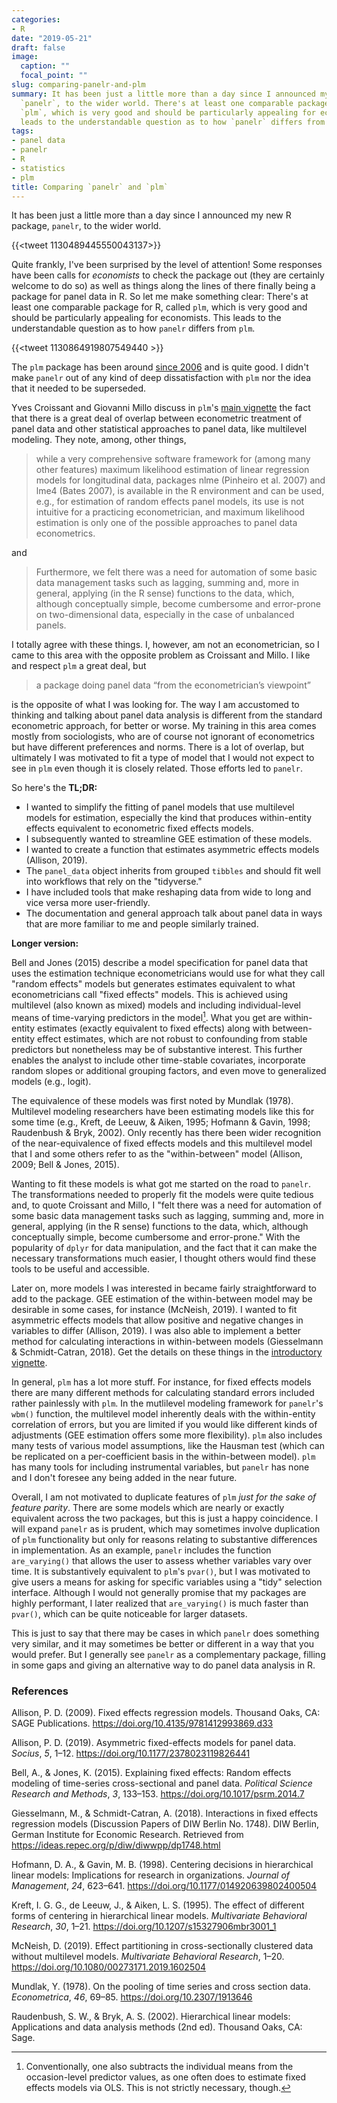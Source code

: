 ```yaml
---
categories:
- R
date: "2019-05-21"
draft: false
image:
  caption: ""
  focal_point: ""
slug: comparing-panelr-and-plm
summary: It has been just a little more than a day since I announced my new R package,
  `panelr`, to the wider world. There's at least one comparable package for R, called
  `plm`, which is very good and should be particularly appealing for economists. This
  leads to the understandable question as to how `panelr` differs from `plm`.
tags:
- panel data
- panelr
- R
- statistics
- plm
title: Comparing `panelr` and `plm`
---
```


It has been just a little more than a day since I announced my new R package,
`panelr`, to the wider world.

{{<tweet 1130489445550043137>}}

Quite frankly, I've been surprised by the level of attention! Some responses
have been calls for *economists* to check the package out (they are certainly 
welcome to do so) as well as things along the lines of there finally being 
a package for panel data in R. So let me make something clear: There's at least
one comparable package for R, called `plm`, which is very good and should be
particularly appealing for economists. This leads to the understandable question
as to how `panelr` differs from `plm`.

{{<tweet 1130864919807549440 >}}

The `plm` package has been around [since 2006](https://cran.r-project.org/src/contrib/Archive/plm/) and is quite good. 
I didn't make `panelr` out of any kind of deep dissatisfaction with `plm` nor 
the idea that it needed to be superseded. 

Yves Croissant and Giovanni Millo 
discuss in `plm`'s [main vignette](https://cran.r-project.org/web/packages/plm/vignettes/plmPackage.html) the fact that there is a great deal of overlap between econometric
treatment of panel data and other statistical approaches to panel data, like 
multilevel modeling. They note, among, other things,

> while a very comprehensive software framework for (among many other features) maximum likelihood estimation of linear regression models for longitudinal data, packages nlme (Pinheiro et al. 2007) and lme4 (Bates 2007), is available in the R environment and can be used, e.g., for estimation of random effects panel models, its use is not intuitive for a practicing econometrician, and maximum likelihood estimation is only one of the possible approaches to panel data econometrics.

and 

> Furthermore, we felt there was a need for automation of some basic data management tasks such as lagging, summing and, more in general, applying (in the R sense) functions to the data, which, although conceptually simple, become cumbersome and error-prone on two-dimensional data, especially in the case of unbalanced panels.

I totally agree with these things. I, however, am not an econometrician, so I
came to this area with the opposite problem as Croissant and Millo. I like and
respect `plm` a great deal, but

> a package doing panel data “from the econometrician’s viewpoint”

is the opposite of what I was looking for. The way I am accustomed to 
thinking and talking about panel data analysis is different from the standard
econometric approach, for better or worse. My training in this area comes mostly
from sociologists, who are of course not ignorant of econometrics but have 
different preferences and norms. There is a lot of overlap, but ultimately I 
was motivated to fit a type of model that I would not expect to see in `plm` 
even though it is closely related. Those efforts led to `panelr`.

So here's the **TL;DR:**

* I wanted to simplify the fitting of panel models that use multilevel 
models for estimation, especially the kind that produces within-entity effects
equivalent to econometric fixed effects models.
* I subsequently wanted to streamline GEE estimation of these models.
* I wanted to create a function that estimates asymmetric effects models (Allison, 2019).
* The `panel_data` object inherits from grouped `tibbles` and should fit well
into workflows that rely on the "tidyverse."
* I have included tools that make reshaping data from wide to long and vice 
versa more user-friendly.
* The documentation and general approach talk about panel data in ways that
are more familiar to me and people similarly trained.

**Longer version:**

Bell and Jones (2015) describe a model specification for panel data that uses
the estimation technique econometricians would use for what they call "random
effects" models but generates estimates equivalent to what econometricians call
"fixed effects" models. This is achieved using multilevel (also known as mixed)
models and including individual-level means of time-varying predictors in the
model[^caveat]. What you get are within-entity estimates (exactly equivalent to
fixed effects) along with between-entity effect estimates, which are not robust
to confounding from stable predictors but nonetheless may be of substantive
interest. This further enables the analyst to include other time-stable 
covariates, incorporate random slopes or additional grouping factors, and even
move to generalized models (e.g., logit). 

The equivalence of these models was first noted by Mundlak (1978). 
Multilevel modeling researchers have been estimating models like this for some
time (e.g., Kreft, de Leeuw, & Aiken, 1995; Hofmann & Gavin, 1998; Raudenbush & Bryk, 2002).
Only recently has there been wider recognition of the near-equivalence of 
fixed effects models and this multilevel model that I and some others refer to 
as the "within-between" model (Allison, 2009; Bell & Jones, 2015).

Wanting to fit these models is what got me started on the road to `panelr`.
The transformations needed to properly fit the models were quite tedious and,
to quote Croissant and Millo, I "felt there was a need for automation of some 
basic data management tasks such as lagging, summing and, more in general, 
applying (in the R sense) functions to the data, which, although conceptually 
simple, become cumbersome and error-prone." With the popularity of `dplyr` for
data manipulation, and the fact that it can make the necessary transformations
much easier, I thought others would find these tools to be useful and 
accessible.

Later on, more models I was interested in became fairly straightforward to add
to the package. GEE estimation of the within-between model may be desirable in
some cases, for instance (McNeish, 2019). I wanted to fit asymmetric effects
models that allow positive and negative changes in variables to differ (Allison, 2019).
I was also able to implement a better method for calculating interactions in 
within-between models (Giesselmann & Schmidt-Catran, 2018). Get the details on 
these things in the [introductory vignette](https://panelr.jacob-long.com/articles/wbm.html).

In general, `plm` has a lot more stuff. For instance, for fixed effects models
there are many different methods for calculating standard errors included 
rather painlessly with `plm`. In the mutlilevel modeling framework for 
`panelr`'s `wbm()` function, the multilevel model inherently deals with the 
within-entity correlation of errors, but you are limited if you would like 
different kinds of adjustments (GEE estimation offers some more flexibility). 
`plm` also includes many tests of various model assumptions, like the Hausman
test (which can be replicated on a per-coefficient basis in the within-between
model). `plm` has many tools for including instrumental variables, but `panelr`
has none and I don't foresee any being added in the near future.

Overall, I am not motivated to duplicate features of `plm` *just for the sake of
feature parity*. There are some models which are nearly or exactly equivalent
across the two packages, but this is just a happy coincidence. I will expand
`panelr` as is prudent, which may sometimes involve duplication of `plm` 
functionality but only for reasons relating to substantive differences in 
implementation. As an example, `panelr` includes the function `are_varying()`
that allows the user to assess whether variables vary over time. 
It is substantively equivalent to `plm`'s `pvar()`, but I was motivated to 
give users a means for asking for specific variables using a "tidy" selection
interface. Although I would not generally promise that my packages are highly 
performant, I later realized that `are_varying()` is much faster than `pvar()`,
which can be quite noticeable for larger datasets. 

This is just to say that there may be cases in which `panelr` does something 
very similar, and it may sometimes be better or different in a way that you 
would prefer. But I generally see `panelr` as a complementary package, filling in 
some gaps and giving an alternative way to do panel data analysis in R.

### References

Allison, P. D. (2009). Fixed effects regression models. Thousand Oaks, CA: SAGE Publications. https://doi.org/10.4135/9781412993869.d33

Allison, P. D. (2019). Asymmetric fixed-effects models for panel data. *Socius*,
*5*, 1–12. https://doi.org/10.1177/2378023119826441

Bell, A., & Jones, K. (2015). Explaining fixed effects: Random effects modeling
of time-series cross-sectional and panel data. *Political Science Research and
Methods*, *3*, 133–153. https://doi.org/10.1017/psrm.2014.7

Giesselmann, M., & Schmidt-Catran, A. (2018). Interactions in fixed effects 
regression models (Discussion Papers of DIW Berlin No. 1748). DIW Berlin, 
German Institute for Economic Research. Retrieved from
https://ideas.repec.org/p/diw/diwwpp/dp1748.html

Hofmann, D. A., & Gavin, M. B. (1998). Centering decisions in hierarchical 
linear models: Implications for research in organizations. *Journal of 
Management*, *24*, 623–641. https://doi.org/10.1177/014920639802400504

Kreft, I. G. G., de Leeuw, J., & Aiken, L. S. (1995). The effect of different 
forms of centering in hierarchical linear models. *Multivariate Behavioral 
Research*, *30*, 1–21. https://doi.org/10.1207/s15327906mbr3001_1

McNeish, D. (2019). Effect partitioning in cross-sectionally clustered data 
without multilevel models. *Multivariate Behavioral Research*, 1–20. https://doi.org/10.1080/00273171.2019.1602504

Mundlak, Y. (1978). On the pooling of time series and cross section data.
*Econometrica*, *46*, 69–85. https://doi.org/10.2307/1913646

Raudenbush, S. W., & Bryk, A. S. (2002). Hierarchical linear models: 
Applications and data analysis methods (2nd ed). Thousand Oaks, CA: Sage.


[^caveat]: Conventionally, one also subtracts the individual means from the occasion-level predictor values, as one often does to estimate fixed effects models via OLS. This is not strictly necessary, though.
